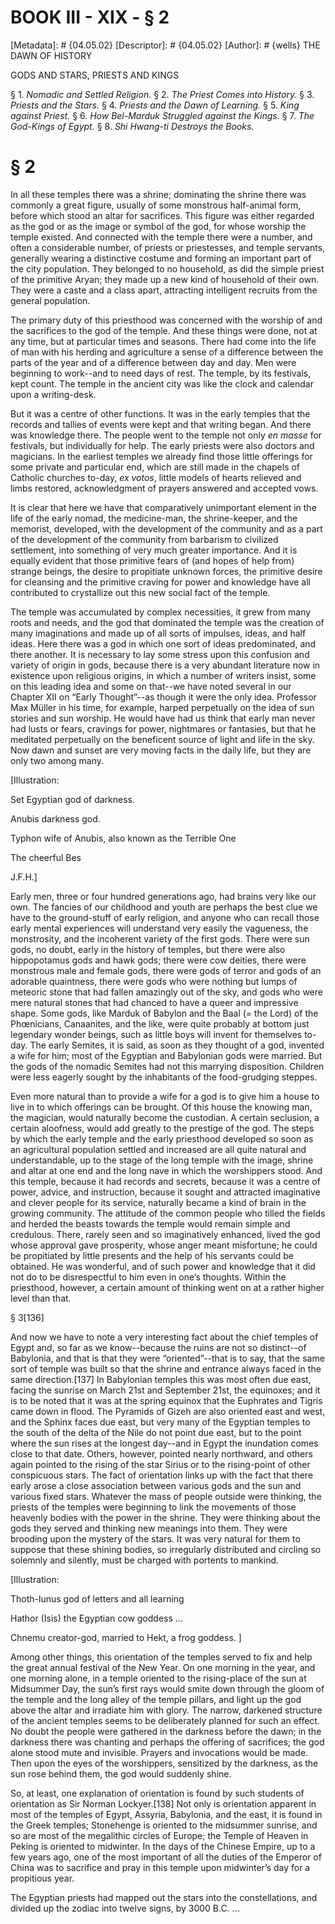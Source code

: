 # BOOK III - XIX - § 2
[Metadata]: # {04.05.02}
[Descriptor]: # {04.05.02}
[Author]: # {wells}
THE DAWN OF HISTORY

GODS AND STARS, PRIESTS AND KINGS

§ 1. _Nomadic and Settled Religion._ § 2. _The Priest Comes into
History._ § 3. _Priests and the Stars._ § 4. _Priests and the Dawn      of
Learning._ § 5. _King against Priest._ § 6. _How Bel-Marduk      Struggled
against the Kings._ § 7. _The God-Kings of Egypt._ § 8.      _Shi Hwang-ti
Destroys the Books._

# § 2
In all these temples there was a shrine; dominating the shrine there was
commonly a great figure, usually of some monstrous half-animal form, before
which stood an altar for sacrifices. This figure was either regarded as the god
or as the image or symbol of the god, for whose worship the temple existed. And
connected with the temple there were a number, and often a considerable number,
of priests or priestesses, and temple servants, generally wearing a distinctive
costume and forming an important part of the city population. They belonged to
no household, as did the simple priest of the primitive Aryan; they made up a
new kind of household of their own. They were a caste and a class apart,
attracting intelligent recruits from the general population.

The primary duty of this priesthood was concerned with the worship of and the
sacrifices to the god of the temple. And these things were done, not at any
time, but at particular times and seasons. There had come into the life of man
with his herding and agriculture a sense of a difference between the parts of
the year and of a difference between day and day. Men were beginning to
work--and to need days of rest. The temple, by its festivals, kept count. The
temple in the ancient city was like the clock and calendar upon a writing-desk.

But it was a centre of other functions. It was in the early temples that the
records and tallies of events were kept and that writing began. And there was
knowledge there. The people went to the temple not only _en masse_ for
festivals, but individually for help. The early priests were also doctors and
magicians. In the earliest temples we already find those little offerings for
some private and particular end, which are still made in the chapels of
Catholic churches to-day, _ex votos_, little models of hearts relieved and
limbs restored, acknowledgment of prayers answered and accepted vows.

It is clear that here we have that comparatively unimportant element in the
life of the early nomad, the medicine-man, the shrine-keeper, and the memorist,
developed, with the development of the community and as a part of the
development of the community from barbarism to civilized settlement, into
something of very much greater importance. And it is equally evident that those
primitive fears of (and hopes of help from) strange beings, the desire to
propitiate unknown forces, the primitive desire for cleansing and the primitive
craving for power and knowledge have all contributed to crystallize out this
new social fact of the temple.

The temple was accumulated by complex necessities, it grew from many roots and
needs, and the god that dominated the temple was the creation of many
imaginations and made up of all sorts of impulses, ideas, and half ideas. Here
there was a god in which one sort of ideas predominated, and there another. It
is necessary to lay some stress upon this confusion and variety of origin in
gods, because there is a very abundant literature now in existence upon
religious origins, in which a number of writers insist, some on this leading
idea and some on that--we have noted several in our Chapter XII on “Early
Thought”--as though it were the only idea. Professor Max Müller in his time,
for example, harped perpetually on the idea of sun stories and sun worship. He
would have had us think that early man never had lusts or fears, cravings for
power, nightmares or fantasies, but that he meditated perpetually on the
beneficent source of light and life in the sky. Now dawn and sunset are very
moving facts in the daily life, but they are only two among many.

[Illustration:

Set Egyptian god of darkness.

Anubis darkness god.

Typhon wife of Anubis, also known as the Terrible One

The cheerful Bes

J.F.H.]



Early men, three or four hundred generations ago, had brains very like our own.
The fancies of our childhood and youth are perhaps the best clue we have to the
ground-stuff of early religion, and anyone who can recall those early mental
experiences will understand very easily the vagueness, the monstrosity, and the
incoherent variety of the first gods. There were sun gods, no doubt, early in
the history of temples, but there were also hippopotamus gods and hawk gods;
there were cow deities, there were monstrous male and female gods, there were
gods of terror and gods of an adorable quaintness, there were gods who were
nothing but lumps of meteoric stone that had fallen amazingly out of the sky,
and gods who were mere natural stones that had chanced to have a queer and
impressive shape. Some gods, like Marduk of Babylon and the Baal (= the Lord)
of the Phœnicians, Canaanites, and the like, were quite probably at bottom just
legendary wonder beings, such as little boys will invent for themselves to-day.
The early Semites, it is said, as soon as they thought of a god, invented a
wife for him; most of the Egyptian and Babylonian gods were married. But the
gods of the nomadic Semites had not this marrying disposition. Children were
less eagerly sought by the inhabitants of the food-grudging steppes.

Even more natural than to provide a wife for a god is to give him a house to
live in to which offerings can be brought. Of this house the knowing man, the
magician, would naturally become the custodian. A certain seclusion, a certain
aloofness, would add greatly to the prestige of the god. The steps by which the
early temple and the early priesthood developed so soon as an agricultural
population settled and increased are all quite natural and understandable, up
to the stage of the long temple with the image, shrine and altar at one end and
the long nave in which the worshippers stood. And this temple, because it had
records and secrets, because it was a centre of power, advice, and instruction,
because it sought and attracted imaginative and clever people for its service,
naturally became a kind of brain in the growing community. The attitude of the
common people who tilled the fields and herded the beasts towards the temple
would remain simple and credulous. There, rarely seen and so imaginatively
enhanced, lived the god whose approval gave prosperity, whose anger meant
misfortune; he could be propitiated by little presents and the help of his
servants could be obtained. He was wonderful, and of such power and knowledge
that it did not do to be disrespectful to him even in one’s thoughts. Within
the priesthood, however, a certain amount of thinking went on at a rather
higher level than that.


§ 3[136]

And now we have to note a very interesting fact about the chief temples of
Egypt and, so far as we know--because the ruins are not so distinct--of
Babylonia, and that is that they were “oriented”--that is to say, that the same
sort of temple was built so that the shrine and entrance always faced in the
same direction.[137] In Babylonian temples this was most often due east, facing
the sunrise on March 21st and September 21st, the equinoxes; and it is to be
noted that it was at the spring equinox that the Euphrates and Tigris came down
in flood. The Pyramids of Gizeh are also oriented east and west, and the Sphinx
faces due east, but very many of the Egyptian temples to the south of the delta
of the Nile do not point due east, but to the point where the sun rises at the
longest day--and in Egypt the inundation comes close to that date. Others,
however, pointed nearly northward, and others again pointed to the rising of
the star Sirius or to the rising-point of other conspicuous stars. The fact of
orientation links up with the fact that there early arose a close association
between various gods and the sun and various fixed stars. Whatever the mass of
people outside were thinking, the priests of the temples were beginning to link
the movements of those heavenly bodies with the power in the shrine. They were
thinking about the gods they served and thinking new meanings into them. They
were brooding upon the mystery of the stars. It was very natural for them to
suppose that these shining bodies, so irregularly distributed and circling so
solemnly and silently, must be charged with portents to mankind.

[Illustration:

Thoth-lunus god of letters and all learning

Hathor (Isis) the Egyptian cow goddess ...

Chnemu creator-god, married to Hekt, a frog goddess. ]



Among other things, this orientation of the temples served to fix and help the
great annual festival of the New Year. On one morning in the year, and one
morning alone, in a temple oriented to the rising-place of the sun at Midsummer
Day, the sun’s first rays would smite down through the gloom of the temple and
the long alley of the temple pillars, and light up the god above the altar and
irradiate him with glory. The narrow, darkened structure of the ancient temples
seems to be deliberately planned for such an effect. No doubt the people were
gathered in the darkness before the dawn; in the darkness there was chanting
and perhaps the offering of sacrifices; the god alone stood mute and invisible.
Prayers and invocations would be made. Then upon the eyes of the worshippers,
sensitized by the darkness, as the sun rose behind them, the god would suddenly
shine.

So, at least, one explanation of orientation is found by such students of
orientation as Sir Norman Lockyer.[138] Not only is orientation apparent in
most of the temples of Egypt, Assyria, Babylonia, and the east, it is found in
the Greek temples; Stonehenge is oriented to the midsummer sunrise, and so are
most of the megalithic circles of Europe; the Temple of Heaven in Peking is
oriented to midwinter. In the days of the Chinese Empire, up to a few years
ago, one of the most important of all the duties of the Emperor of China was to
sacrifice and pray in this temple upon midwinter’s day for a propitious year.

The Egyptian priests had mapped out the stars into the constellations, and
divided up the zodiac into twelve signs, by 3000 B.C. ...

